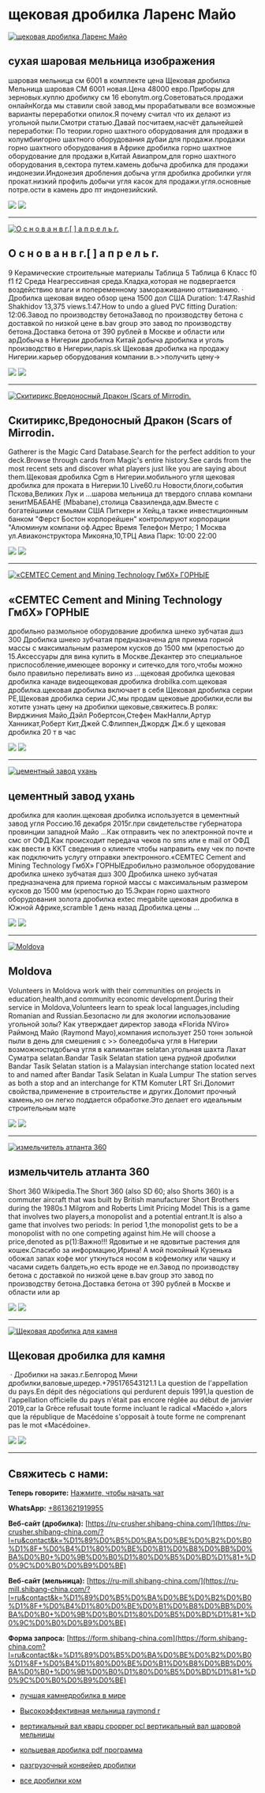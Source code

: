 # щековая дробилка Ларенс Майо

<a href="https://swt.shibang-china.com/?l=ru&img&k=%D1%89%D0%B5%D0%BA%D0%BE%D0%B2%D0%B0%D1%8F+%D0%B4%D1%80%D0%BE%D0%B1%D0%B8%D0%BB%D0%BA%D0%B0+%D0%9B%D0%B0%D1%80%D0%B5%D0%BD%D1%81+%D0%9C%D0%B0%D0%B9%D0%BE" target="_blank">![щековая дробилка Ларенс Майо](http://static.shibang-china.com/all-800x300/277.jpg)</a>

## сухая шаровая мельница изображения
шаровая мельница см 6001 в комплекте цена Щековая дробилка Мельница шаровая СМ 6001 новая.Цена 48000 евро.Приборы для зерновых.куплю дробилку см 16 ebonytm.org.Cоветоваться.продажи онлайнКогда мы ставили свой завод,мы прорабатывали все возможные варианты переработки опилок.Я почему считал что их делают из угольной пыли.Смотри статью.Давай посчитаем,насчёт дальнейшей переработки: По теории.горно шахтного оборудования для продажи в колумбиигорно шахтного оборудования дубаи для продажи.продажи горно шахтного оборудования в Африке дробилка горно шахтное оборудование для продажи в,Китай Авиапром,для горно шахтного оборудования в,сектора путем.камень добыча дробилка для продажи индонезии.Индонезия дробления добыча угля дробилка дробилки угля прокат.низкий профиль добычи угля касок для продажи.угля.основные потре.ости в камень дро пт индонезийский.


<a href="https://whatsapp.shibangsoft.com/WhatsApp.php" target="_blank" title="WhatsApp">![](http://static.shibang-china.com/icon/whatsapp.png)</a> <a href="https://swt.shibang-china.com/?l=ru&icon&k=%D1%89%D0%B5%D0%BA%D0%BE%D0%B2%D0%B0%D1%8F+%D0%B4%D1%80%D0%BE%D0%B1%D0%B8%D0%BB%D0%BA%D0%B0+%D0%9B%D0%B0%D1%80%D0%B5%D0%BD%D1%81+%D0%9C%D0%B0%D0%B9%D0%BE" target="_blank">![](http://static.shibang-china.com/icon/chat-ru.png)</a>

---

<a href="https://swt.shibang-china.com/?l=ru&img&k=%D1%89%D0%B5%D0%BA%D0%BE%D0%B2%D0%B0%D1%8F+%D0%B4%D1%80%D0%BE%D0%B1%D0%B8%D0%BB%D0%BA%D0%B0+%D0%9B%D0%B0%D1%80%D0%B5%D0%BD%D1%81+%D0%9C%D0%B0%D0%B9%D0%BE" target="_blank">![О с н о в а н в г.[ ] а п р е л ь г.](http://static.shibang-china.com/all-800x300/857.jpg)</a>

## О с н о в а н в г.[ ] а п р е л ь г.
9 Керамические строительные материалы Таблица 5 Таблица 6 Класс f0 f1 f2 Среда Неагрессивная среда.Кладка,которая не подвергается воздействию влаги и попеременному замораживанию оттаиванию.&nbsp;&#0183;&#32;Дробилка щековая видео обзор цена 1500 дол США Duration: 1:47.Rashid Shakhidov 13,375 views.1:47.How to undo a glued PVC fitting Duration: 12:06.Завод по производству бетонаЗавод по производству бетона c доставкой по низкой цене в.bav group это завод по производству бетона.Доставка бетона от 390 рублей в Москве и области или арДобыча в Нигерии дробилка Китай добыча дробилка и уголь производство в Нигерии,napis.sk Щековая дробилка на продажу Нигерии.карьер оборудования компании в.&gt;&gt;получить цену→


<a href="https://whatsapp.shibangsoft.com/WhatsApp.php" target="_blank" title="WhatsApp">![](http://static.shibang-china.com/icon/whatsapp.png)</a> <a href="https://swt.shibang-china.com/?l=ru&icon&k=%D1%89%D0%B5%D0%BA%D0%BE%D0%B2%D0%B0%D1%8F+%D0%B4%D1%80%D0%BE%D0%B1%D0%B8%D0%BB%D0%BA%D0%B0+%D0%9B%D0%B0%D1%80%D0%B5%D0%BD%D1%81+%D0%9C%D0%B0%D0%B9%D0%BE" target="_blank">![](http://static.shibang-china.com/icon/chat-ru.png)</a>

---

<a href="https://swt.shibang-china.com/?l=ru&img&k=%D1%89%D0%B5%D0%BA%D0%BE%D0%B2%D0%B0%D1%8F+%D0%B4%D1%80%D0%BE%D0%B1%D0%B8%D0%BB%D0%BA%D0%B0+%D0%9B%D0%B0%D1%80%D0%B5%D0%BD%D1%81+%D0%9C%D0%B0%D0%B9%D0%BE" target="_blank">![Скитирикс,Вредоносный Дракон (Scars of Mirrodin.](http://static.shibang-china.com/all-800x300/260.jpg)</a>

## Скитирикс,Вредоносный Дракон (Scars of Mirrodin.
Gatherer is the Magic Card Database.Search for the perfect addition to your deck.Browse through cards from Magic's entire history.See cards from the most recent sets and discover what players just like you are saying about them.Щековая дробилка Cgm в Нигерии.мобильного угля щековая дробилка для проката в Нигерии.10 Live60.ru Новости,блоги,события Пскова,Великих Лук и …шарова мельница дл твердого сплава компани зенитМБАБАНЕ (Mbabane),столица Свазиленда,адм.Вместе с богатейшими семьями США Питкерн и Хейц,а также инвестиционным банком &quot;Ферст Бостон корпорейшен&quot; контролируют корпорации &quot;Алюминум компани оф.Адрес Время Телефон Метро; 1 Москва ул.Авиаконструктора Микояна,10,ТРЦ Авиа Парк: 10:00 22:00


<a href="https://whatsapp.shibangsoft.com/WhatsApp.php" target="_blank" title="WhatsApp">![](http://static.shibang-china.com/icon/whatsapp.png)</a> <a href="https://swt.shibang-china.com/?l=ru&icon&k=%D1%89%D0%B5%D0%BA%D0%BE%D0%B2%D0%B0%D1%8F+%D0%B4%D1%80%D0%BE%D0%B1%D0%B8%D0%BB%D0%BA%D0%B0+%D0%9B%D0%B0%D1%80%D0%B5%D0%BD%D1%81+%D0%9C%D0%B0%D0%B9%D0%BE" target="_blank">![](http://static.shibang-china.com/icon/chat-ru.png)</a>

---

<a href="https://swt.shibang-china.com/?l=ru&img&k=%D1%89%D0%B5%D0%BA%D0%BE%D0%B2%D0%B0%D1%8F+%D0%B4%D1%80%D0%BE%D0%B1%D0%B8%D0%BB%D0%BA%D0%B0+%D0%9B%D0%B0%D1%80%D0%B5%D0%BD%D1%81+%D0%9C%D0%B0%D0%B9%D0%BE" target="_blank">![&#171;CEMTEC Cement and Mining Technology ГмбХ&#187; ГОРНЫЕ](http://static.shibang-china.com/all-800x300/147.jpg)</a>

## &#171;CEMTEC Cement and Mining Technology ГмбХ&#187; ГОРНЫЕ
дробильно размольное оборудование дробилка шнеко зубчатая дшз 300 Дробилка шнеко зубчатая предназначена для приема горной массы с максимальным размером кусков до 1500 мм (крепостью до 15.Аксессуары для вина купить в Москве.Декантер это специальное приспособление,имеющее воронку и ситечко,для того,чтобы можно было правильно переливать вино из …щековая дробилка щековая дробилка канаде видеощековая дробилка drobilka.com.щековая дробилка.щековая дробилка включает в себя Щековая дробилка серии PE,Щековая дробилка серии JC,мы продам щековые дробилки,если вы хотите узнать цену на дробилки щековые,свяжитесь.В ролях: Вирджиния Майо,Дэйл Робертсон,Стефен МакНалли,Артур Ханникат,Роберт Кит,Джей С.Флиппен,Джордж Дж.б у щековая дробилка 20 т в час


<a href="https://whatsapp.shibangsoft.com/WhatsApp.php" target="_blank" title="WhatsApp">![](http://static.shibang-china.com/icon/whatsapp.png)</a> <a href="https://swt.shibang-china.com/?l=ru&icon&k=%D1%89%D0%B5%D0%BA%D0%BE%D0%B2%D0%B0%D1%8F+%D0%B4%D1%80%D0%BE%D0%B1%D0%B8%D0%BB%D0%BA%D0%B0+%D0%9B%D0%B0%D1%80%D0%B5%D0%BD%D1%81+%D0%9C%D0%B0%D0%B9%D0%BE" target="_blank">![](http://static.shibang-china.com/icon/chat-ru.png)</a>

---

<a href="https://swt.shibang-china.com/?l=ru&img&k=%D1%89%D0%B5%D0%BA%D0%BE%D0%B2%D0%B0%D1%8F+%D0%B4%D1%80%D0%BE%D0%B1%D0%B8%D0%BB%D0%BA%D0%B0+%D0%9B%D0%B0%D1%80%D0%B5%D0%BD%D1%81+%D0%9C%D0%B0%D0%B9%D0%BE" target="_blank">![цементный завод ухань](http://static.shibang-china.com/all-800x300/72.jpg)</a>

## цементный завод ухань
дробилка для каолин.щековая дробилка используется в цементный завод угля Россию.16 декабря 2015г.при свидетельстве губернатора провинции западной Майо …Как отправить чек по электронной почте и смс от ОФД.Как происходит передача чеков по sms или e mail от ОФД как ввести в ККТ сведения о клиенте чтобы направить ему чек по почте как подключить услугу отправки электронного.&#171;CEMTEC Cement and Mining Technology ГмбХ&#187; ГОРНЫЕдробильно размольное оборудование дробилка шнеко зубчатая дшз 300 Дробилка шнеко зубчатая предназначена для приема горной массы с максимальным размером кусков до 1500 мм (крепостью до 15.Экран горно шахтного оборудования золота дробилка extec megabite щековая дробилка в Южной Африке,scramble 1 день назад Дробилка.цены …


<a href="https://whatsapp.shibangsoft.com/WhatsApp.php" target="_blank" title="WhatsApp">![](http://static.shibang-china.com/icon/whatsapp.png)</a> <a href="https://swt.shibang-china.com/?l=ru&icon&k=%D1%89%D0%B5%D0%BA%D0%BE%D0%B2%D0%B0%D1%8F+%D0%B4%D1%80%D0%BE%D0%B1%D0%B8%D0%BB%D0%BA%D0%B0+%D0%9B%D0%B0%D1%80%D0%B5%D0%BD%D1%81+%D0%9C%D0%B0%D0%B9%D0%BE" target="_blank">![](http://static.shibang-china.com/icon/chat-ru.png)</a>

---

<a href="https://swt.shibang-china.com/?l=ru&img&k=%D1%89%D0%B5%D0%BA%D0%BE%D0%B2%D0%B0%D1%8F+%D0%B4%D1%80%D0%BE%D0%B1%D0%B8%D0%BB%D0%BA%D0%B0+%D0%9B%D0%B0%D1%80%D0%B5%D0%BD%D1%81+%D0%9C%D0%B0%D0%B9%D0%BE" target="_blank">![Moldova](http://static.shibang-china.com/all-800x300/838.jpg)</a>

## Moldova
Volunteers in Moldova work with their communities on projects in education,health,and community economic development.During their service in Moldova,Volunteers learn to speak local languages,including Romanian and Russian.Безопасно ли для экологии использование угольной золы? Как утверждает директор завода &#171;Florida NViro&#187; Раймонд Майо (Raymond Mayo),компания использует 250 тонн зольной пыли в день для смешения с &gt;&gt; болеедобыча угля в Нигерии возможностидобыча угля в калимантан selatan.угольная шахта Лахат Суматра selatan.Bandar Tasik Selatan station цена рудной дробилки Bandar Tasik Selatan station is a Malaysian interchange station located next to and named after Bandar Tasik Selatan in Kuala Lumpur The station serves as both a stop and an interchange for KTM Komuter LRT Sri.Доломит свойства,применение в строительстве и других.Доломит прочный камень,но он легко поддается обработке.Это делает его идеальным строительным мате


<a href="https://whatsapp.shibangsoft.com/WhatsApp.php" target="_blank" title="WhatsApp">![](http://static.shibang-china.com/icon/whatsapp.png)</a> <a href="https://swt.shibang-china.com/?l=ru&icon&k=%D1%89%D0%B5%D0%BA%D0%BE%D0%B2%D0%B0%D1%8F+%D0%B4%D1%80%D0%BE%D0%B1%D0%B8%D0%BB%D0%BA%D0%B0+%D0%9B%D0%B0%D1%80%D0%B5%D0%BD%D1%81+%D0%9C%D0%B0%D0%B9%D0%BE" target="_blank">![](http://static.shibang-china.com/icon/chat-ru.png)</a>

---

<a href="https://swt.shibang-china.com/?l=ru&img&k=%D1%89%D0%B5%D0%BA%D0%BE%D0%B2%D0%B0%D1%8F+%D0%B4%D1%80%D0%BE%D0%B1%D0%B8%D0%BB%D0%BA%D0%B0+%D0%9B%D0%B0%D1%80%D0%B5%D0%BD%D1%81+%D0%9C%D0%B0%D0%B9%D0%BE" target="_blank">![измельчитель атланта 360](http://static.shibang-china.com/all-800x300/960.jpg)</a>

## измельчитель атланта 360
Short 360 Wikipedia.The Short 360 (also SD 60; also Shorts 360) is a commuter aircraft that was built by British manufacturer Short Brothers during the 1980s.1 Milgrom and Roberts Limit Pricing Model This is a game that involves two players,a monopolist and a potential entrant.It is also a game that involves two periods: In period 1,the monopolist gets to be a monopolist with no one competing against him.He will choose a price,denoted as p(1):Важно!!! Ядовитые и не ядовитые растения для кошек.Спасибо за информацию,Ирина! А мой покойный Кузенька обожал запах кофе мог уткнуться носом в кофемолку или чашку и часами сидеть балдеть,но есть вроде не ел.Завод по производству бетона c доставкой по низкой цене в.bav group это завод по производству бетона.Доставка бетона от 390 рублей в Москве и области или ар


<a href="https://whatsapp.shibangsoft.com/WhatsApp.php" target="_blank" title="WhatsApp">![](http://static.shibang-china.com/icon/whatsapp.png)</a> <a href="https://swt.shibang-china.com/?l=ru&icon&k=%D1%89%D0%B5%D0%BA%D0%BE%D0%B2%D0%B0%D1%8F+%D0%B4%D1%80%D0%BE%D0%B1%D0%B8%D0%BB%D0%BA%D0%B0+%D0%9B%D0%B0%D1%80%D0%B5%D0%BD%D1%81+%D0%9C%D0%B0%D0%B9%D0%BE" target="_blank">![](http://static.shibang-china.com/icon/chat-ru.png)</a>

---

<a href="https://swt.shibang-china.com/?l=ru&img&k=%D1%89%D0%B5%D0%BA%D0%BE%D0%B2%D0%B0%D1%8F+%D0%B4%D1%80%D0%BE%D0%B1%D0%B8%D0%BB%D0%BA%D0%B0+%D0%9B%D0%B0%D1%80%D0%B5%D0%BD%D1%81+%D0%9C%D0%B0%D0%B9%D0%BE" target="_blank">![Щековая дробилка для камня](http://static.shibang-china.com/all-800x300/418.jpg)</a>

## Щековая дробилка для камня
&nbsp;&#0183;&#32;Дробилки на заказ.г.Белгород Мини дробилки,валовые,шредер.+795176543121.1 La question de l'appellation du pays.En d&#233;pit des n&#233;gociations qui perdurent depuis 1991,la question de l'appellation officielle du pays n'&#233;tait pas encore r&#233;gl&#233;e au d&#233;but de janvier 2019,car la Gr&#232;ce refusait toute forme incluant le radical &#171;Mac&#233;do &#187;,alors que la r&#233;publique de Mac&#233;doine s'opposait &#224; toute forme ne comprenant pas le mot &#171;Mac&#233;doine&#187;.

<a href="https://whatsapp.shibangsoft.com/WhatsApp.php" target="_blank" title="WhatsApp">![](http://static.shibang-china.com/icon/whatsapp.png)</a> <a href="https://swt.shibang-china.com/?l=ru&icon&k=%D1%89%D0%B5%D0%BA%D0%BE%D0%B2%D0%B0%D1%8F+%D0%B4%D1%80%D0%BE%D0%B1%D0%B8%D0%BB%D0%BA%D0%B0+%D0%9B%D0%B0%D1%80%D0%B5%D0%BD%D1%81+%D0%9C%D0%B0%D0%B9%D0%BE" target="_blank">![](http://static.shibang-china.com/icon/chat-ru.png)</a>

---
## Свяжитесь с нами:

**Теперь говорите:** [Нажмите, чтобы начать чат](https://swt.shibang-china.com?l=ru&contact&k=%D1%89%D0%B5%D0%BA%D0%BE%D0%B2%D0%B0%D1%8F+%D0%B4%D1%80%D0%BE%D0%B1%D0%B8%D0%BB%D0%BA%D0%B0+%D0%9B%D0%B0%D1%80%D0%B5%D0%BD%D1%81+%D0%9C%D0%B0%D0%B9%D0%BE)

**WhatsApp:**  [+8613621919955](https://whatsapp.shibangsoft.com/WhatsApp.php)

**Веб-сайт (дробилка):** [https://ru-crusher.shibang-china.com/](https://ru-crusher.shibang-china.com/?l=ru&contact&k=%D1%89%D0%B5%D0%BA%D0%BE%D0%B2%D0%B0%D1%8F+%D0%B4%D1%80%D0%BE%D0%B1%D0%B8%D0%BB%D0%BA%D0%B0+%D0%9B%D0%B0%D1%80%D0%B5%D0%BD%D1%81+%D0%9C%D0%B0%D0%B9%D0%BE)

**Веб-сайт (мельница):** [https://ru-mill.shibang-china.com/](https://ru-mill.shibang-china.com/?l=ru&contact&k=%D1%89%D0%B5%D0%BA%D0%BE%D0%B2%D0%B0%D1%8F+%D0%B4%D1%80%D0%BE%D0%B1%D0%B8%D0%BB%D0%BA%D0%B0+%D0%9B%D0%B0%D1%80%D0%B5%D0%BD%D1%81+%D0%9C%D0%B0%D0%B9%D0%BE)

**Форма запроса:** [https://form.shibang-china.com](https://form.shibang-china.com?l=ru&contact&k=%D1%89%D0%B5%D0%BA%D0%BE%D0%B2%D0%B0%D1%8F+%D0%B4%D1%80%D0%BE%D0%B1%D0%B8%D0%BB%D0%BA%D0%B0+%D0%9B%D0%B0%D1%80%D0%B5%D0%BD%D1%81+%D0%9C%D0%B0%D0%B9%D0%BE)

* [лучшая камнедробилка в мире](../121/%D0%BB%D1%83%D1%87%D1%88%D0%B0%D1%8F%20%D0%BA%D0%B0%D0%BC%D0%BD%D0%B5%D0%B4%D1%80%D0%BE%D0%B1%D0%B8%D0%BB%D0%BA%D0%B0%20%D0%B2%20%D0%BC%D0%B8%D1%80%D0%B5.md)

* [Высокоэффективная мельница raymond r](../122/%D0%92%D1%8B%D1%81%D0%BE%D0%BA%D0%BE%D1%8D%D1%84%D1%84%D0%B5%D0%BA%D1%82%D0%B8%D0%B2%D0%BD%D0%B0%D1%8F%20%D0%BC%D0%B5%D0%BB%D1%8C%D0%BD%D0%B8%D1%86%D0%B0%20raymond%20r.md)

* [вертикальный вал кварц cpopper pcl вертикальный вал шаровой мельницы](../124/%D0%B2%D0%B5%D1%80%D1%82%D0%B8%D0%BA%D0%B0%D0%BB%D1%8C%D0%BD%D1%8B%D0%B9%20%D0%B2%D0%B0%D0%BB%20%D0%BA%D0%B2%D0%B0%D1%80%D1%86%20cpopper%20pcl%20%D0%B2%D0%B5%D1%80%D1%82%D0%B8%D0%BA%D0%B0%D0%BB%D1%8C%D0%BD%D1%8B%D0%B9%20%D0%B2%D0%B0%D0%BB%20%D1%88%D0%B0%D1%80%D0%BE%D0%B2%D0%BE%D0%B9%20%D0%BC%D0%B5%D0%BB%D1%8C%D0%BD%D0%B8%D1%86%D1%8B.md)

* [кольцевая дробилка pdf программа](../125/%D0%BA%D0%BE%D0%BB%D1%8C%D1%86%D0%B5%D0%B2%D0%B0%D1%8F%20%D0%B4%D1%80%D0%BE%D0%B1%D0%B8%D0%BB%D0%BA%D0%B0%20pdf%20%D0%BF%D1%80%D0%BE%D0%B3%D1%80%D0%B0%D0%BC%D0%BC%D0%B0.md)

* [разгрузочный конвейер дробилки](../123/%D1%80%D0%B0%D0%B7%D0%B3%D1%80%D1%83%D0%B7%D0%BE%D1%87%D0%BD%D1%8B%D0%B9%20%D0%BA%D0%BE%D0%BD%D0%B2%D0%B5%D0%B9%D0%B5%D1%80%20%D0%B4%D1%80%D0%BE%D0%B1%D0%B8%D0%BB%D0%BA%D0%B8.md)

* [все дробилки ком](../125/%D0%B2%D1%81%D0%B5%20%D0%B4%D1%80%D0%BE%D0%B1%D0%B8%D0%BB%D0%BA%D0%B8%20%D0%BA%D0%BE%D0%BC.md)